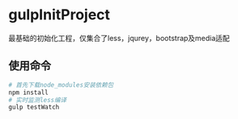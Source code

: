 # gulpInitProject
最基础的初始化工程，仅集合了less，jqurey，bootstrap及media适配

## 使用命令

``` bash
# 首先下载node_modules安装依赖包
npm install
# 实时监测less编译
gulp testWatch
```
